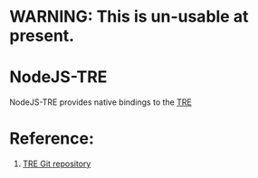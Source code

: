 # WARNING: This is un-usable at present.

# NodeJS-TRE

NodeJS-TRE provides native bindings to the [TRE](http://laurikari.net/tre/about/)

# Reference:
1. [TRE Git repository](https://github.com/laurikari/tre/)
